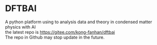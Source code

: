 # DFTBAI
A python platform using to analysis data and theory in condensed matter physics with AI<br>
the latest repo is https://gitee.com/kong-fanhan/dftbai<br>
The repo in Github may stop update in the future.